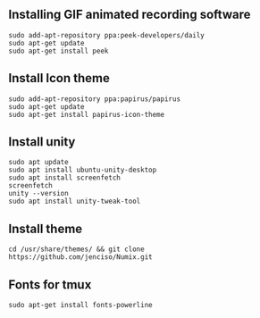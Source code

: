 ## Installing GIF animated recording software

```
sudo add-apt-repository ppa:peek-developers/daily
sudo apt-get update
sudo apt-get install peek
```

## Install Icon theme

    sudo add-apt-repository ppa:papirus/papirus
    sudo apt-get update
    sudo apt-get install papirus-icon-theme
    
## Install unity 

    sudo apt update
    sudo apt install ubuntu-unity-desktop
    sudo apt install screenfetch
    screenfetch
    unity --version
    sudo apt install unity-tweak-tool

## Install theme

    cd /usr/share/themes/ && git clone https://github.com/jenciso/Numix.git

## Fonts for tmux

    sudo apt-get install fonts-powerline
